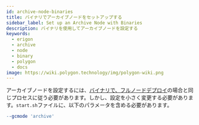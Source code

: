 ```yaml
---
id: archive-node-binaries
title: バイナリでアーカイブノードをセットアップする
sidebar_label: Set up an Archive Node with Binaries
description: バイナリを使用してアーカイブノードを設定する
keywords:
  - erigon
  - archive
  - node
  - binary
  - polygon
  - docs
image: https://wiki.polygon.technology/img/polygon-wiki.png
---
```


アーカイブノードを設定するには、[<ins>バイナリで、フルノードデプロイ</ins>](/docs/develop/network-details/full-node-binaries)の場合と同じプロセスに従う必要があります。しかし、設定を小さく変更する必要があります。`start.sh`ファイルに、以下のパラメータを含める必要があります。

```makefile
--gcmode 'archive'
```

